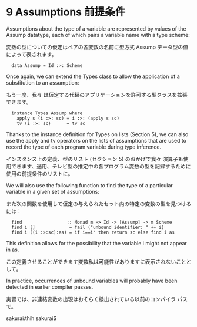 # 9 Assumptions 前提条件

Assumptions about the type of a variable are represented by values of the Assump datatype, each of which pairs a variable name with a type scheme:

変数の型についての仮定はペアの各変数の名前に型方式 Assump データ型の値によって表されます。

	  data Assump = Id :>: Scheme

Once again, we can extend the Types class to allow the application of a substitution to an assumption:

もう一度、我々 は仮定する代替のアプリケーションを許可する型クラスを拡張できます。

	  instance Types Assump where
	    apply s (i :>: sc) = i :>: (apply s sc)
	    tv (i :>: sc)      = tv sc

Thanks to the instance definition for Types on lists (Section 5), we can also use the apply and tv operators on the lists of assumptions that are used to record the type of each program variable during type inference.

インスタンス上の定義、型のリスト (セクション 5) のおかげで我々 演算子も使用できます、適用、テレビ型の推定中の各プログラム変数の型を記録するために使用の前提条件のリストに。

We will also use the following function to find the type of a particular variable in a given set of assumptions:

また次の関数を使用して仮定の与えられたセット内の特定の変数の型を見つけるには：

	  find                 :: Monad m => Id -> [Assump] -> m Scheme
	  find i []             = fail ("unbound identifier: " ++ i)
	  find i ((i':>:sc):as) = if i==i' then return sc else find i as

This definition allows for the possibility that the variable i might not appear in as.

この定義させることができます変数私は可能性がありますに表示されないこととして。

In practice, occurrences of unbound variables will probably have been detected in earlier compiler passes.

実習では、非連結変数の出現はおそらく検出されている以前のコンパイラ パスで。



sakurai:thih sakurai$ 
